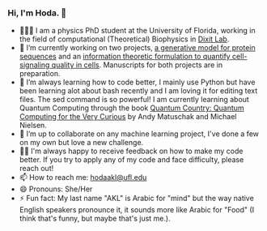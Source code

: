 ### Hi, I'm Hoda. 👋

- 👩🏻‍🏫 I am a physics PhD student at the University of Florida, working in the field of computational (Theoretical) Biophysics in [Dixit Lab](https://sites.google.com/view/dixitlab). 
- 🔭 I’m currently working on two projects, [a generative model for protein sequences](https://meetings.aps.org/Meeting/MAR22/Session/K06.8) and an [information theoretic formulation to quantify cell-signaling quality in cells](https://meetings.aps.org/Meeting/MAR22/Session/Q04.7). Manuscripts for both projects are in preparation.
- 🌱 I’m always learning how to code better, I mainly use Python but have been learning alot about bash recently and I am loving it for editing text files. The sed command is so powerful! I am currently learning about Quantum Computing through the book [Quantum Country: Quantum Computing for the Very Curious](https://quantum.country) by Andy Matuschak and Michael Nielsen.
- 👯 I’m up to collaborate on any machine learning project, I've done a few on my own but love a new challenge.
- 🙏🏼 I'm always happy to receive feedback on how to make my code better. If you try to apply any of my code and face difficulty, please reach out!
- 📫 How to reach me: hodaakl@ufl.edu
- 😄 Pronouns: She/Her
- ⚡ Fun fact: My last name "AKL" is Arabic for "mind" but the way native English speakers pronounce it, it sounds more like Arabic for "Food" (I think that's funny, but maybe that's just me.).
